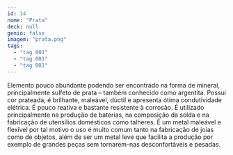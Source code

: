```yaml
---
id: 14
nome: "Prata"
deck: null
genio: false
imagem: "prata.png"
tags:
  - "tag 001"
  - "tag 001"
  - "tag 001"
---
```


Elemento pouco abundante podendo ser encontrado na forma de mineral, principalmente sulfeto de prata – também conhecido como argentita. Possui cor prateada, é brilhante, maleável, dúctil e apresenta ótima condutividade elétrica. É pouco reativa e bastante resistente à corrosão. É utilizado principalmente na produção de baterias, na composição da solda e na fabricação de utensílios domésticos como talheres. É um metal maleável e flexível por tal motivo o uso é muito comum tanto na fabricação de joias como de objetos, além de ser um metal leve que facilita a produção por exemplo de grandes peças sem tornarem-nas desconfortáveis e pesadas.
